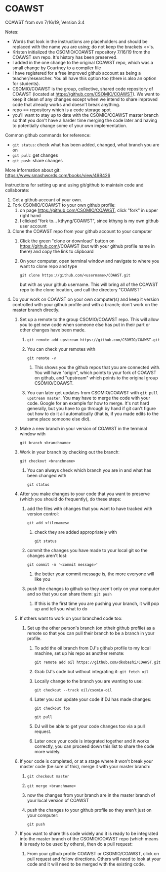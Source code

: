 # COAWST
COAWST from svn 7/16/19, Version 3.4

Notes:
* Words that look <like this> in the instructions are placeholders and should be replaced with the name you are using; do not keep the brackets <>'s.
* Kristen initialized the CSOMIO/COAWST repository 7/16/19 from the COAWST svn repo. It's history has been preserved.
* I added in the one change to the original COAWST repo, which was a small change by Courtney to a compiler file
* I have registered for a free improved github account as being a teacher/researcher. You all have this option too (there is also an option for students).
* CSOMIO/COAWST is the group, collective, shared code repository of COAWST (located at https://github.com/CSOMIO/COAWST). We want to keep it clean of any changes except when we intend to share improved code that already works and doesn't break anything.
* repo == repository which is a code storage spot
* you'll want to stay up to date with the CSOMIO/COAWST master branch so that you don't have a harder time merging the code later and having to potentially change some of your own implementation.

Common github commands for reference:
* `git status`: check what has been added, changed, what branch you are on
* `git pull`: get changes
* `git push`: share changes


More information about git: https://www.smashwords.com/books/view/498426

Instructions for setting up and using git/github to maintain code and collaborate:
1. Get a github account of your own.
2. Fork CSOMIO/COAWST to your own github profile:
    1. on page https://github.com/CSOMIO/COAWST, click "fork" in upper right hand
    2. I clicked "fork to...  kthyng/COAWST", since kthyng is my own github user account
3. Clone the COAWST repo from your github account to your computer
    1. Click the green "clone or download" button on https://github.com/<username>/COAWST (but with your github profile name in there) and copy the link to clipboard
    2. On your computer, open terminal window and navigate to where you want to clone repo and type 
    
       `git clone https://github.com/<username>/COAWST.git` 
       
       but with <username> as your github username. This will bring all of the COAWST repo to the clone location, and call the directory "COAWST"
4. Do your work on COAWST on your own computer(s) and keep it version controlled with your github profile and with a branch; don't work on the master branch directly.
    1. Set up a remote to the group CSOMIO/COAWST repo. This will allow you to get new code when someone else has put in their part or other changes have been made.
        1. `git remote add upstream https://github.com/CSOMIO/COAWST.git`
        2. You can check your remotes with 
    
           `git remote -v`
           
            1. This shows you the github repos that you are connected with. You will have "origin", which points to your fork of COAWST on github, and "upstream" which points to the original group CSOMIO/COAWST.
        3. You can later get updates from CSOMIO/COAWST with `git pull upstream master`. You may have to merge the code with your code. Google for an example for how to merge. It's not hard generally, but you have to go through by hand if git can't figure out how to do it all automatically (that is, if you made edits to the same place someone else did).
    2. Make a new branch in your version of COAWST in the terminal window with 
    
       `git branch <branchname>`
       
    3. Work in your branch by checking out the branch: 
    
       `git checkout <branchname>`
       
        1. You can always check which branch you are in and what has been changed with 
        
           `git status`
        
    4. After you make changes to your code that you want to preserve (which you should do frequently), do these steps:
        1. add the files with changes that you want to have tracked with version control: 
        
           `git add <filenames>`
           
            1. check they are added appropriately with 
            
               `git status`
               
        2. commit the changes you have made to your local git so the changes aren't lost: 
         
           `git commit -m '<commit message>'`
           
            1. the better your commit message is, the more everyone will like you
        3. push the changes to github so they aren't only on your computer and so that you can share them: `git push`
            1. If this is the first time you are pushing your branch, it will pop up and tell you what to do
    5. If others want to work on your branched code too:
        1. Set up the other person's branch (on otheir github profile) as a remote so that you can pull their branch to be a branch in your profile.
            1. To add the oil branch from DJ's github profile to my local machine, set up his repo as another remote: 
            
               `git remote add oil https://github.com/dkobashi/COAWST.git`
               
            1. Grab DJ's code but without integrating it: 
               `git fetch oil`
               
            1. Locally change to the branch you are wanting to use: 
            
               `git checkout --track oil/csomio-oil`
               
            1. Later you can update your code if DJ has made changes:
    
               `git checkout foo` 
    
               `git pull`
               
            1. DJ will be able to get your code changes too via a pull request.
            1. Later once your code is integrated together and it works correctly, you can proceed down this list to share the code more widely.
    
    6. If your code is completed, or at a stage where it won't break your master code (be sure of this), merge it with your master branch:
        1. `git checkout master`
        2. `git merge <branchname>`
        3. now the changes from your branch are in the master branch of your local version of COAWST
        4. push the changes to your github profile so they aren't just on your computer: 
        
           `git push`
           
    7. If you want to share this code widely and it is ready to be integrated into the master branch of the CSOMIO/COAWST repo (which means it is ready to be used by others), then do a pull request:
        1. From your github profile COAWST or CSOMIO/COAWST, click on pull request and follow directions. Others will need to look at your code and it will need to be merged with the existing code.
